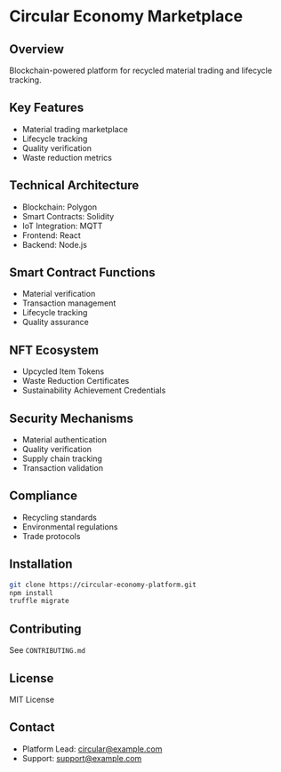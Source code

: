 # Circular Economy Marketplace

## Overview
Blockchain-powered platform for recycled material trading and lifecycle tracking.

## Key Features
- Material trading marketplace
- Lifecycle tracking
- Quality verification
- Waste reduction metrics

## Technical Architecture
- Blockchain: Polygon
- Smart Contracts: Solidity
- IoT Integration: MQTT
- Frontend: React
- Backend: Node.js

## Smart Contract Functions
- Material verification
- Transaction management
- Lifecycle tracking
- Quality assurance

## NFT Ecosystem
- Upcycled Item Tokens
- Waste Reduction Certificates
- Sustainability Achievement Credentials

## Security Mechanisms
- Material authentication
- Quality verification
- Supply chain tracking
- Transaction validation

## Compliance
- Recycling standards
- Environmental regulations
- Trade protocols

## Installation
```bash
git clone https://circular-economy-platform.git
npm install
truffle migrate
```

## Contributing
See `CONTRIBUTING.md`

## License
MIT License

## Contact
- Platform Lead: circular@example.com
- Support: support@example.com
